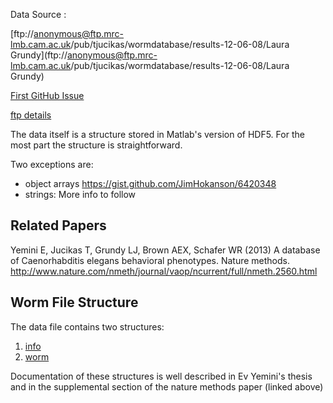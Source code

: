 Data Source : 

[ftp://anonymous@ftp.mrc-lmb.cam.ac.uk/pub/tjucikas/wormdatabase/results-12-06-08/Laura Grundy](ftp://anonymous@ftp.mrc-lmb.cam.ac.uk/pub/tjucikas/wormdatabase/results-12-06-08/Laura Grundy)

[First GitHub Issue](https://github.com/openworm/OpenWorm/issues/82)

[ftp details](MRC_HDF5/ftp_structure.md)

The data itself is a structure stored in Matlab's version of HDF5. For the most part the structure is straightforward.

Two exceptions are:
- object arrays
https://gist.github.com/JimHokanson/6420348
- strings: More info to follow


## Related Papers ##

Yemini E, Jucikas T, Grundy LJ, Brown AEX, Schafer WR (2013) A database of Caenorhabditis elegans behavioral phenotypes. Nature methods.
http://www.nature.com/nmeth/journal/vaop/ncurrent/full/nmeth.2560.html



## Worm File Structure ##

The data file contains two structures:

1. [info](MRC_HDF5/info_structure_documentation.md)
2. [worm](MRC_HDF5/worm_structure_documentation.md)

Documentation of these structures is well described in Ev Yemini's thesis and in the supplemental section of the nature methods paper (linked above)

